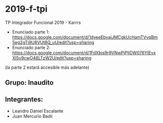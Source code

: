 # 2019-f-tpi
TP Integrador Funcional 2019 - Karrrs

- Enunciado parte 1: https://docs.google.com/document/d/1dyeeEbvajJMCgkUcHamTVvqBm5eg2gTj9U8VUt8Q_uU/edit?usp=sharing
- Enunciado parte 2: https://docs.google.com/document/d/1FdXbis9r9VNwPjPljDW076YIEvxXl5v9cwO46LTzW2U/edit?usp=sharing

(la parte 2 estará accesible más adelante)

## Grupo: Inaudito

## Integrantes:
   - Leandro Daniel Escalante
   - Juan Mercurio Badii
